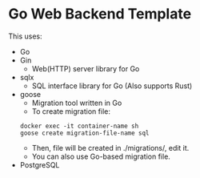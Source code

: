 # Go Web Backend Template

This uses:

- Go
- Gin
  - Web(HTTP) server library for Go
- sqlx
  - SQL interface library for Go (Also supports Rust)
- goose
  - Migration tool written in Go
  - To create migration file:
  ```
  docker exec -it container-name sh
  goose create migration-file-name sql
  ```
  - Then, file will be created in ./migrations/, edit it.
  - You can also use Go-based migration file.
- PostgreSQL

